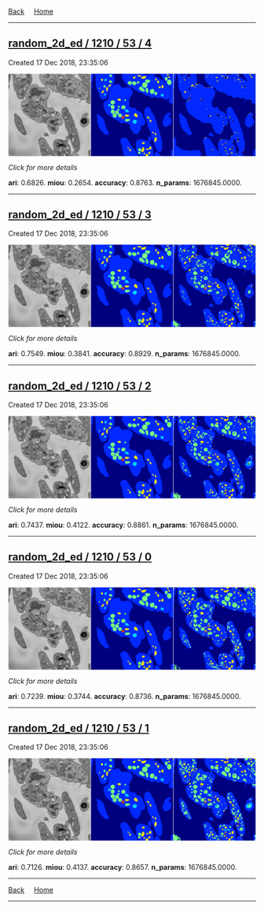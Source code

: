 
[Back](..)&nbsp;&nbsp;&nbsp;&nbsp;&nbsp;[Home](https://leapmanlab.github.io/snapshots)

---

<div class="summary"><a href="4"><h2>random_2d_ed / 1210 / 53 / 4</h2></a><p>Created 17 Dec 2018, 23:35:06
</p><a href="4"><img src="4/media/summary.png" align="center"></a><p>
<i>Click for more details</i>
</p></div>

**ari**: 0.6826. **miou**: 0.2654. **accuracy**: 0.8763. **n_params**: 1676845.0000. 

---

<div class="summary"><a href="3"><h2>random_2d_ed / 1210 / 53 / 3</h2></a><p>Created 17 Dec 2018, 23:35:06
</p><a href="3"><img src="3/media/summary.png" align="center"></a><p>
<i>Click for more details</i>
</p></div>

**ari**: 0.7549. **miou**: 0.3841. **accuracy**: 0.8929. **n_params**: 1676845.0000. 

---

<div class="summary"><a href="2"><h2>random_2d_ed / 1210 / 53 / 2</h2></a><p>Created 17 Dec 2018, 23:35:06
</p><a href="2"><img src="2/media/summary.png" align="center"></a><p>
<i>Click for more details</i>
</p></div>

**ari**: 0.7437. **miou**: 0.4122. **accuracy**: 0.8861. **n_params**: 1676845.0000. 

---

<div class="summary"><a href="0"><h2>random_2d_ed / 1210 / 53 / 0</h2></a><p>Created 17 Dec 2018, 23:35:06
</p><a href="0"><img src="0/media/summary.png" align="center"></a><p>
<i>Click for more details</i>
</p></div>

**ari**: 0.7239. **miou**: 0.3744. **accuracy**: 0.8736. **n_params**: 1676845.0000. 

---

<div class="summary"><a href="1"><h2>random_2d_ed / 1210 / 53 / 1</h2></a><p>Created 17 Dec 2018, 23:35:06
</p><a href="1"><img src="1/media/summary.png" align="center"></a><p>
<i>Click for more details</i>
</p></div>

**ari**: 0.7126. **miou**: 0.4137. **accuracy**: 0.8657. **n_params**: 1676845.0000. 

---

[Back](..)&nbsp;&nbsp;&nbsp;&nbsp;&nbsp;[Home](https://leapmanlab.github.io/snapshots)

---